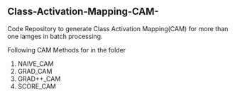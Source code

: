 ## Class-Activation-Mapping-CAM-

 Code Repository to generate Class Activation Mapping(CAM) for more than one iamges in batch processing.

 Following CAM Methods for in the folder


1. NAIVE_CAM
2. GRAD_CAM
3. GRAD++_CAM
4. SCORE_CAM
